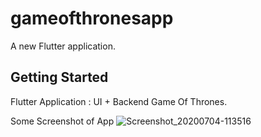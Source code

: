 # gameofthronesapp

A new Flutter application.

## Getting Started

Flutter Application : UI + Backend
Game Of Thrones.

Some Screenshot  of App
![Screenshot_20200704-113516](https://user-images.githubusercontent.com/57519988/86506196-d57da680-bdea-11ea-9851-74e2907b99d0.jpg)

